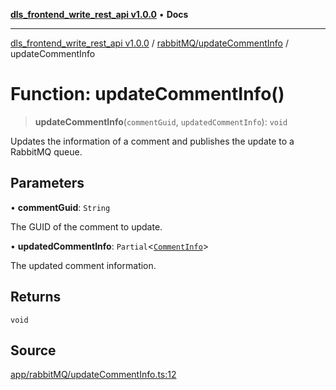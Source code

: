 [**dls_frontend_write_rest_api v1.0.0**](../../../README.md) • **Docs**

***

[dls_frontend_write_rest_api v1.0.0](../../../modules.md) / [rabbitMQ/updateCommentInfo](../README.md) / updateCommentInfo

# Function: updateCommentInfo()

> **updateCommentInfo**(`commentGuid`, `updatedCommentInfo`): `void`

Updates the information of a comment and publishes the update to a RabbitMQ queue.

## Parameters

• **commentGuid**: `String`

The GUID of the comment to update.

• **updatedCommentInfo**: `Partial`\<[`CommentInfo`](../../../entities/entities/CommentInfo/classes/CommentInfo.md)\>

The updated comment information.

## Returns

`void`

## Source

[app/rabbitMQ/updateCommentInfo.ts:12](https://github.com/No-Life-inc/dls_write_api/blob/3b6ede554338fca33854ae593d3c96d63a70eb98/app/rabbitMQ/updateCommentInfo.ts#L12)
